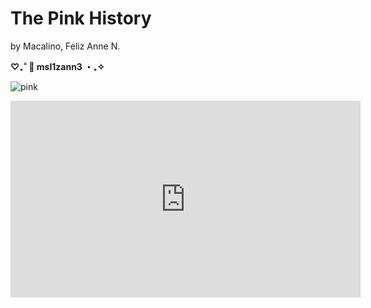 # The Pink History
by Macalino, Feliz Anne N.

**‎♡₊˚ 🎀 msl1zann3 ・₊✧**

![pink](https://i.pinimg.com/564x/1e/37/9f/1e379fbd942f4ebab80fd2a4a4fd3d0b.jpg)

<iframe width="560" height="315" src="https://www.youtube.com/embed/fa49r2k2Igc?si=6TCyfNfJKHvYjVJ9" title="YouTube video player" frameborder="0" allow="accelerometer; autoplay; clipboard-write; encrypted-media; gyroscope; picture-in-picture; web-share" allowfullscreen></iframe>
